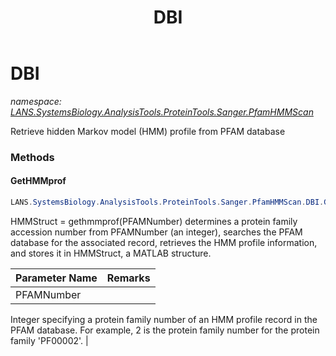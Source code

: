 ﻿---
title: DBI
---

# DBI
_namespace: [LANS.SystemsBiology.AnalysisTools.ProteinTools.Sanger.PfamHMMScan](N-LANS.SystemsBiology.AnalysisTools.ProteinTools.Sanger.PfamHMMScan.html)_

Retrieve hidden Markov model (HMM) profile from PFAM database

### Methods

#### GetHMMprof
```csharp
LANS.SystemsBiology.AnalysisTools.ProteinTools.Sanger.PfamHMMScan.DBI.GetHMMprof(System.Int32)
```
HMMStruct = gethmmprof(PFAMNumber) determines a protein family accession number from PFAMNumber (an integer), 
 searches the PFAM database for the associated record, retrieves the HMM profile information, 
 and stores it in HMMStruct, a MATLAB structure.

|Parameter Name|Remarks|
|--------------|-------|
|PFAMNumber|
 Integer specifying a protein family number of an HMM profile record in the PFAM database. For example, 2 is the protein family number for the protein family 'PF00002'.
 |





